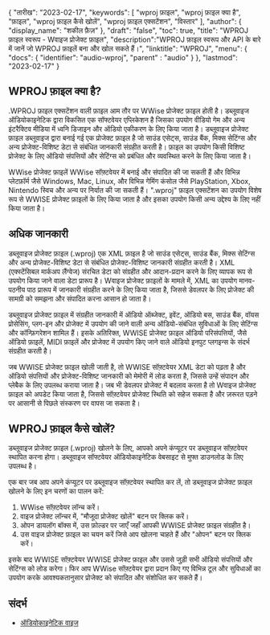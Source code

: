 {
"तारीख": "2023-02-17",
  "keywords": [
"wproj फ़ाइल",
"wproj फ़ाइल क्या है",
"फ़ाइल",
"wproj फ़ाइल कैसे खोलें",
"wproj फ़ाइल एक्सटेंशन",
"विस्तार"
],
  "author": {
"display_name": "शकील फ़ैज़"
},
"draft": "false",
"toc": true,
"title": "WPROJ फ़ाइल स्वरूप - Wवाइज प्रोजेक्ट फ़ाइल",
  "description":"WPROJ फ़ाइल स्वरूप और API के बारे में जानें जो WPROJ फ़ाइलें बना और खोल सकते हैं।",
"linktitle": "WPROJ",
  "menu": {
    "docs": {
      "identifier": "audio-wproj",
"parent" : "audio"
}
},
"lastmod": "2023-02-17"
}

## WPROJ फ़ाइल क्या है?

.WPROJ फ़ाइल एक्सटेंशन वाली फ़ाइल आम तौर पर WWise प्रोजेक्ट फ़ाइल होती है। डब्लूवाइज ऑडियोकाइनेटिक द्वारा विकसित एक सॉफ्टवेयर एप्लिकेशन है जिसका उपयोग वीडियो गेम और अन्य इंटरैक्टिव मीडिया में ध्वनि डिजाइन और ऑडियो एकीकरण के लिए किया जाता है। डब्लूवाइज प्रोजेक्ट फ़ाइल डब्लूवाइज द्वारा बनाई गई एक प्रोजेक्ट फ़ाइल है जो साउंड एसेट्स, साउंड बैंक, मिक्स सेटिंग्स और अन्य प्रोजेक्ट-विशिष्ट डेटा से संबंधित जानकारी संग्रहीत करती है। फ़ाइल का उपयोग किसी विशिष्ट प्रोजेक्ट के लिए ऑडियो संपत्तियों और सेटिंग्स को प्रबंधित और व्यवस्थित करने के लिए किया जाता है।

WWise प्रोजेक्ट फ़ाइलें WWise सॉफ़्टवेयर में बनाई और संपादित की जा सकती हैं और विभिन्न प्लेटफ़ॉर्म जैसे Windows, Mac, Linux, और विभिन्न गेमिंग कंसोल जैसे PlayStation, Xbox, Nintendo स्विच और अन्य पर निर्यात की जा सकती हैं। ".wproj" फ़ाइल एक्सटेंशन का उपयोग विशेष रूप से WWISE प्रोजेक्ट फ़ाइलों के लिए किया जाता है और इसका उपयोग किसी अन्य उद्देश्य के लिए नहीं किया जाता है।

## अधिक जानकारी

डब्लूवाइज प्रोजेक्ट फ़ाइल (.wproj) एक XML फ़ाइल है जो साउंड एसेट्स, साउंड बैंक, मिक्स सेटिंग्स और अन्य प्रोजेक्ट-विशिष्ट डेटा से संबंधित प्रोजेक्ट-विशिष्ट जानकारी संग्रहीत करती है। XML (एक्स्टेंसिबल मार्कअप लैंग्वेज) संरचित डेटा को संग्रहीत और आदान-प्रदान करने के लिए व्यापक रूप से उपयोग किया जाने वाला डेटा प्रारूप है। Wवाइज प्रोजेक्ट फ़ाइलों के मामले में, XML का उपयोग मानव-पठनीय पाठ प्रारूप में जानकारी संग्रहीत करने के लिए किया जाता है, जिससे डेवलपर के लिए प्रोजेक्ट की सामग्री को समझना और संपादित करना आसान हो जाता है।

डब्लूवाइज प्रोजेक्ट फ़ाइल में संग्रहीत जानकारी में ऑडियो ऑब्जेक्ट, इवेंट, ऑडियो बस, साउंड बैंक, वॉयस प्रोसेसिंग, प्लग-इन और प्रोजेक्ट में उपयोग की जाने वाली अन्य ऑडियो-संबंधित सुविधाओं के लिए सेटिंग्स और कॉन्फ़िगरेशन शामिल हैं। इसके अतिरिक्त, WWISE प्रोजेक्ट फ़ाइल ऑडियो परिसंपत्तियों, जैसे ऑडियो फ़ाइलें, MIDI फ़ाइलें और प्रोजेक्ट में उपयोग किए जाने वाले ऑडियो इनपुट प्लगइन्स के संदर्भ संग्रहीत करती है।

जब WWISE प्रोजेक्ट फ़ाइल खोली जाती है, तो WWISE सॉफ़्टवेयर XML डेटा को पढ़ता है और ऑडियो संपत्तियों और प्रोजेक्ट-विशिष्ट जानकारी को मेमोरी में लोड करता है, जिससे उन्हें संपादन और प्लेबैक के लिए उपलब्ध कराया जाता है। जब भी डेवलपर प्रोजेक्ट में बदलाव करता है तो Wवाइज प्रोजेक्ट फ़ाइल को अपडेट किया जाता है, जिससे सॉफ़्टवेयर प्रोजेक्ट स्थिति को सहेज सकता है और ज़रूरत पड़ने पर आसानी से पिछले संस्करण पर वापस जा सकता है।

## WPROJ फ़ाइल कैसे खोलें?

डब्लूवाइज प्रोजेक्ट फ़ाइल (.wproj) खोलने के लिए, आपको अपने कंप्यूटर पर डब्लूवाइज सॉफ़्टवेयर स्थापित करना होगा। डब्लूवाइज सॉफ्टवेयर ऑडियोकाइनेटिक वेबसाइट से मुफ्त डाउनलोड के लिए उपलब्ध है।

एक बार जब आप अपने कंप्यूटर पर डब्लूवाइज सॉफ़्टवेयर स्थापित कर लें, तो डब्लूवाइज प्रोजेक्ट फ़ाइल खोलने के लिए इन चरणों का पालन करें:

1. WWise सॉफ़्टवेयर लॉन्च करें।
2. वाइज प्रोजेक्ट लॉन्चर में, "मौजूदा प्रोजेक्ट खोलें" बटन पर क्लिक करें।
3. ओपन डायलॉग बॉक्स में, उस फ़ोल्डर पर जाएँ जहाँ आपकी WWISE प्रोजेक्ट फ़ाइल संग्रहीत है।
4. उस वाइज प्रोजेक्ट फ़ाइल का चयन करें जिसे आप खोलना चाहते हैं और "ओपन" बटन पर क्लिक करें।

इसके बाद WWISE सॉफ़्टवेयर WWISE प्रोजेक्ट फ़ाइल और उससे जुड़ी सभी ऑडियो संपत्तियों और सेटिंग्स को लोड करेगा। फिर आप WWise सॉफ़्टवेयर द्वारा प्रदान किए गए विभिन्न टूल और सुविधाओं का उपयोग करके आवश्यकतानुसार प्रोजेक्ट को संपादित और संशोधित कर सकते हैं।

## संदर्भ
* [ऑडियोकाइनेटिक वाइज](https://en.wikipedia.org/wiki/Audiokinetic_Wवाइज)

